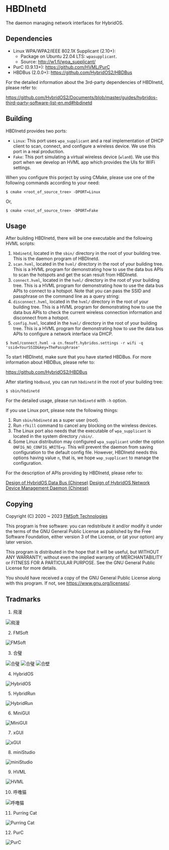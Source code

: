 # HBDInetd

The daemon managing network interfaces for HybridOS.

## Dependencies

- Linux WPA/WPA2/IEEE 802.1X Supplicant (2.10+):
   + Package on Ubuntu 22.04 LTS: `wpasupplicant`.
   + Source: <http://w1.fi/wpa_supplicant/>
- PurC (0.9.13+): <https://github.com/HVML/PurC>
- HBDBus (2.0.0+): <https://github.com/HybridOS2/HBDBus>

For the detailed information about the 3rd-party dependencies of HBDInetd, please refer to:

<https://github.com/HybridOS2/Documents/blob/master/guides/hybridos-third-party-software-list-en.md#hbdinetd>

## Building

HBDInetd provides two ports:

- `Linux`: This port uses `wpa_supplicant` and a real implementation of DHCP client to
   scan, connect, and configure a wireless device. We use this port in a real production.
- `Fake`: This port simulating a virtual wireless device (`wlan0`). We use this port
   when we develop an HVML app which provides the UIs for WiFi settings.

When you configure this porject by using CMake, please use one of the following commands
according to your need:

```console
$ cmake <root_of_source_tree> -DPORT=Linux
```

Or,

```console
$ cmake <root_of_source_tree> -DPORT=Fake
```

## Usage

After building HBDInetd, there will be one executable and the following HVML scripts:

1. `hbdinetd`, located in the `sbin/` directory in the root of your building tree.
   This is the daemon program of HBDInetd.
1. `scan.hvml`, located in the `hvml/` directory in the root of your building tree.
   This is a HVML program for demonstrating how to use the data bus APIs to scan
   the hotspots and get the scan result from HBDInetd.
1. `connect.hvml`, located in the `hvml/` directory in the root of your building tree.
   This is a HVML program for demonstrating how to use the data bus APIs to connect to a hotspot.
   Note that you can pass the SSID and passphrase on the command line as a query string:
1. `disconnect.hvml`, located in the `hvml/` directory in the root of your building tree.
   This is a HVML program for demonstrating how to use the data bus APIs to check the current
   wireless connection information and disconnect from a hotspot.
1. `config.hvml`, located in the `hvml/` directory in the root of your building tree.
   This is a HVML program for demonstrating how to use the data bus APIs to configure a network interface via DHCP.

```console
$ hvml/connect.hvml -a cn.fmsoft.hybridos.settings -r wifi -q 'ssid=YourSSID&key=ThePassphrase'
```

To start HBDInetd, make sure that you have started HBDBus. For more information
about HBDBus, please refer to:

<https://github.com/HybridOS2/HBDBus>

After starting `hbdbusd`, you can run `hbdinetd` in the root of your building tree:

```console
$ sbin/hbdinetd
```

For the detailed usage, please run `hbdinetd` with `-h` option.

If you use Linux port, please note the following things:

1. Run `sbin/hbdinetd` as a super user (root).
1. Run `rfkill` command to cancel any blocking on the wireless devices.
1. The Linux port also needs that the executable of `wpa_supplicant` is located in the system directory `/sbin/`.
1. Some Linux distribution may configured `wpa_supplicant` under the option `ONFIG_NO_CONFIG_WRITE=y`.
   This will prevent the daemon from saving configuration to the default config file.
   However, HBDInetd needs this options having value `n`, that is, we hope `wap_supplicant` to manage the configuration.

For the description of APIs providing by HBDInetd, please refer to:

[Design of HybridOS Data Bus (Chinese)](https://github.com/HybridOS2/Documents/blob/master/zh/hybridos-design-data-bus-zh.md)
[Design of HybridOS Network Device Management Daemon (Chinese)](https://github.com/HybridOS2/Documents/blob/master/zh/hybridos-design-sysapp-inetd-zh.md)

## Copying

Copyright (C) 2020 ~ 2023 [FMSoft Technologies]

This program is free software: you can redistribute it and/or modify
it under the terms of the GNU General Public License as published by
the Free Software Foundation, either version 3 of the License, or
(at your option) any later version.

This program is distributed in the hope that it will be useful,
but WITHOUT ANY WARRANTY; without even the implied warranty of
MERCHANTABILITY or FITNESS FOR A PARTICULAR PURPOSE.  See the
GNU General Public License for more details.

You should have received a copy of the GNU General Public License
along with this program.  If not, see <https://www.gnu.org/licenses/>.

## Tradmarks

1) 飛漫

![飛漫](https://www.fmsoft.cn/application/files/cache/thumbnails/87f47bb9aeef9d6ecd8e2ffa2f0e2cb6.jpg)

2) FMSoft

![FMSoft](https://www.fmsoft.cn/application/files/cache/thumbnails/44a50f4b2a07e2aef4140a23d33f164e.jpg)

3) 合璧

![合璧](https://www.fmsoft.cn/application/files/4716/1180/1904/256132.jpg)
![合璧](https://www.fmsoft.cn/application/files/cache/thumbnails/9c57dee9df8a6d93de1c6f3abe784229.jpg)
![合壁](https://www.fmsoft.cn/application/files/cache/thumbnails/f59f58830eccd57e931f3cb61c4330ed.jpg)

4) HybridOS

![HybridOS](https://www.fmsoft.cn/application/files/cache/thumbnails/5a85507f3d48cbfd0fad645b4a6622ad.jpg)

5) HybridRun

![HybridRun](https://www.fmsoft.cn/application/files/cache/thumbnails/84934542340ed662ef99963a14cf31c0.jpg)

6) MiniGUI

![MiniGUI](https://www.fmsoft.cn/application/files/cache/thumbnails/54e87b0c49d659be3380e207922fff63.jpg)

7) xGUI

![xGUI](https://www.fmsoft.cn/application/files/cache/thumbnails/7fbcb150d7d0747e702fd2d63f20017e.jpg)

8) miniStudio

![miniStudio](https://www.fmsoft.cn/application/files/cache/thumbnails/82c3be63f19c587c489deb928111bfe2.jpg)

9) HVML

![HVML](https://www.fmsoft.cn/application/files/8116/1931/8777/HVML256132.jpg)

10) 呼噜猫

![呼噜猫](https://www.fmsoft.cn/application/files/8416/1931/8781/256132.jpg)

11) Purring Cat

![Purring Cat](https://www.fmsoft.cn/application/files/2816/1931/9258/PurringCat256132.jpg)

12) PurC

![PurC](https://www.fmsoft.cn/application/files/5716/2813/0470/PurC256132.jpg)

[Beijing FMSoft Technologies Co., Ltd.]: https://www.fmsoft.cn
[FMSoft Technologies]: https://www.fmsoft.cn
[FMSoft]: https://www.fmsoft.cn
[HybridOS Official Site]: https://hybridos.fmsoft.cn
[HybridOS]: https://hybridos.fmsoft.cn

[HVML]: https://github.com/HVML
[Vincent Wei]: https://github.com/VincentWei
[MiniGUI]: https://github.com/VincentWei/minigui

